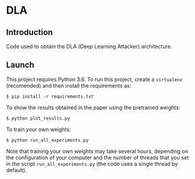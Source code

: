 # DLA

## Introduction

Code used to obtain the DLA (Deep Learning Attacker) architecture.

## Launch

This project requires Python 3.6. To run this project, create a `virtualenv` (recomended) and then install the requirements as:

```
$ pip install -r requirements.txt
```

To show the results obtained in the paper using the pretrained weights:
```
$ python plot_results.py
```

To train your own weights:

```
$ python run_all_experiments.py
```

Note that training your own weights may take several hours, depending on the configuration of your computer and the number of threads that you set in the script `run_all_experiments.py` (the code uses a single thread by default).

